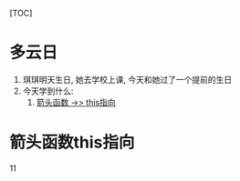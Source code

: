

[TOC]

# 多云日

1. 琪琪明天生日, 她去学校上课, 今天和她过了一个提前的生日
2. 今天学到什么:
   1. [箭头函数 ->> this指向](#箭头函数this指向)












































# 箭头函数this指向

11